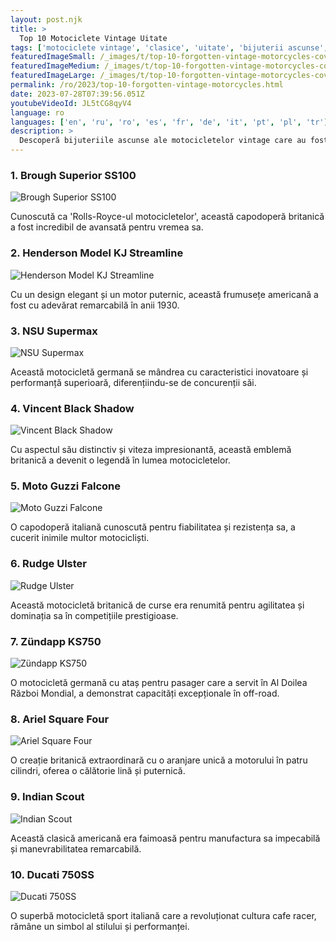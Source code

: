 ```yaml
---
layout: post.njk
title: >
  Top 10 Motociclete Vintage Uitate
tags: ['motociclete vintage', 'clasice', 'uitate', 'bijuterii ascunse', 'istorice']
featuredImageSmall: /_images/t/top-10-forgotten-vintage-motorcycles-cover-ro-small.webp
featuredImageMedium: /_images/t/top-10-forgotten-vintage-motorcycles-cover-ro-medium.webp
featuredImageLarge: /_images/t/top-10-forgotten-vintage-motorcycles-cover-ro-large.webp
permalink: /ro/2023/top-10-forgotten-vintage-motorcycles.html
date: 2023-07-28T07:39:56.051Z
youtubeVideoId: JL5tCG8qyV4
language: ro
languages: ['en', 'ru', 'ro', 'es', 'fr', 'de', 'it', 'pt', 'pl', 'tr']
description: >
  Descoperă bijuteriile ascunse ale motocicletelor vintage care au fost umbrite de modelele populare. Aceste clasice uitate au un farmec unic și o semnificație istorică.
---
```


### 1. Brough Superior SS100

![Brough Superior SS100](/_images/2/2b4a80e47857788e25d5656c5967c7cb-medium.webp)

Cunoscută ca 'Rolls-Royce-ul motocicletelor', această capodoperă britanică a fost incredibil de avansată pentru vremea sa.

### 2. Henderson Model KJ Streamline

![Henderson Model KJ Streamline](/_images/2/2274f6c8220cd51e759f29bc606898ed-medium.webp)

Cu un design elegant și un motor puternic, această frumusețe americană a fost cu adevărat remarcabilă în anii 1930.

### 3. NSU Supermax

![NSU Supermax](/_images/6/66a0baafdb29308e55aeb17d8c80ee5e-medium.webp)

Această motocicletă germană se mândrea cu caracteristici inovatoare și performanță superioară, diferențiindu-se de concurenții săi.

### 4. Vincent Black Shadow

![Vincent Black Shadow](/_images/a/a2b9cf2dc59f1cb442c3773dbac2cfde-medium.webp)

Cu aspectul său distinctiv și viteza impresionantă, această emblemă britanică a devenit o legendă în lumea motocicletelor.

### 5. Moto Guzzi Falcone

![Moto Guzzi Falcone](/_images/7/71becefa5a04380ed17ce4b49bbbf662-medium.webp)

O capodoperă italiană cunoscută pentru fiabilitatea și rezistența sa, a cucerit inimile multor motocicliști.

### 6. Rudge Ulster

![Rudge Ulster](/_images/f/f52c0851f28f5a679419a687d801914c-medium.webp)

Această motocicletă britanică de curse era renumită pentru agilitatea și dominația sa în competițiile prestigioase.

### 7. Zündapp KS750

![Zündapp KS750](/_images/0/0d1d20500e56ccd65505d5b6f52fcd93-medium.webp)

O motocicletă germană cu ataș pentru pasager care a servit în Al Doilea Război Mondial, a demonstrat capacități excepționale în off-road.

### 8. Ariel Square Four

![Ariel Square Four](/_images/9/9be0d40a55d7707ac1187bafef56b0b7-medium.webp)

O creație britanică extraordinară cu o aranjare unică a motorului în patru cilindri, oferea o călătorie lină și puternică.

### 9. Indian Scout

![Indian Scout](/_images/c/cfe2d18fafaaf0ff6ec215d53fca1e47-medium.webp)

Această clasică americană era faimoasă pentru manufactura sa impecabilă și manevrabilitatea remarcabilă.

### 10. Ducati 750SS

![Ducati 750SS](/_images/2/23d8fc002fe20b9ceb5c61a7ddbd809f-medium.webp)

O superbă motocicletă sport italiană care a revoluționat cultura cafe racer, rămâne un simbol al stilului și performanței.

